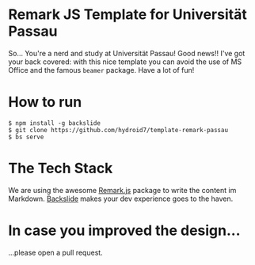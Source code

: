 # Remark JS Template for Universität Passau

So... You're a nerd and study at Universität Passau! Good news!!
I've got your back covered: with this nice template you can avoid the use of MS Office and the famous `beamer` package.
Have a lot of fun!

# How to run
```
$ npm install -g backslide
$ git clone https://github.com/hydroid7/template-remark-passau
$ bs serve
```

# The Tech Stack
We are using the awesome [Remark.js](https://github.com/gnab/remark) package to write the content im Markdown.
[Backslide](https://github.com/sinedied/backslide) makes your dev experience goes to the haven.

# In case you improved the design...
...please open a pull request.
